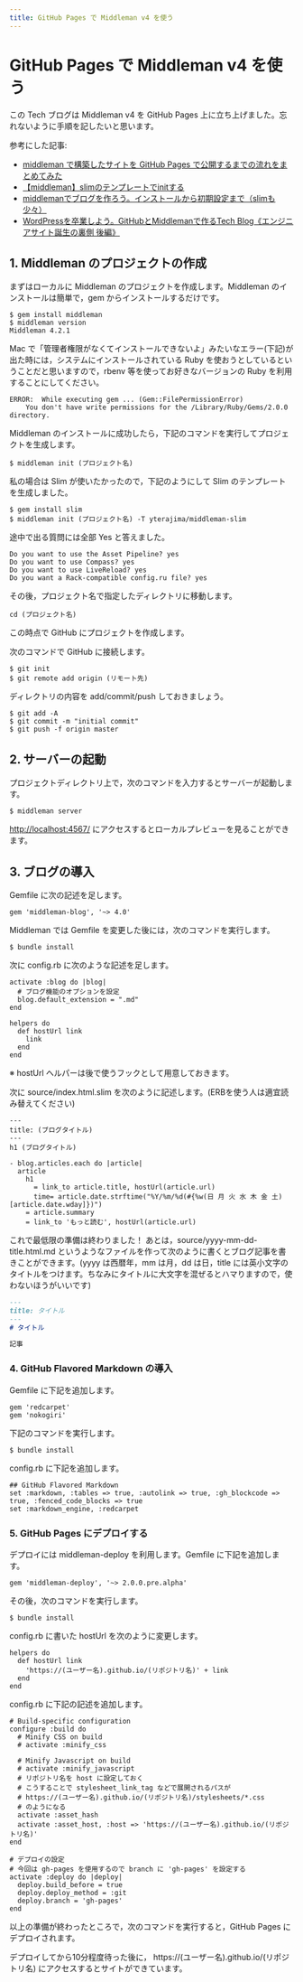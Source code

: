 ```yaml
---
title: GitHub Pages で Middleman v4 を使う
---
```

# GitHub Pages で Middleman v4 を使う

この Tech ブログは Middleman v4 を GitHub Pages 上に立ち上げました。忘れないように手順を記したいと思います。

参考にした記事: 

* [middleman で構築したサイトを GitHub Pages で公開するまでの流れをまとめてみた](http://d.hatena.ne.jp/osyo-manga/20140209/1391955805)
* [【middleman】slimのテンプレートでinitする](https://qiita.com/eichann/items/4b2d6e6027b77cd1d12c)
* [middlemanでブログを作ろう。インストールから初期設定まで（slimも少々）](http://www.mdesign-works.com/blog/web/tech-middleman-blog/)
* [WordPressを卒業しよう。GitHubとMiddlemanで作るTech Blog《エンジニアサイト誕生の裏側 後編》](http://engineer.recruit-lifestyle.co.jp/techblog/2015-10-05-engineer-portal-site-2/)

## 1. Middleman のプロジェクトの作成

まずはローカルに Middleman のプロジェクトを作成します。Middleman のインストールは簡単で，gem からインストールするだけです。

```
$ gem install middleman
$ middleman version
Middleman 4.2.1
```

Mac で「管理者権限がなくてインストールできないよ」みたいなエラー(下記)が出た時には，システムにインストールされている Ruby を使おうとしているということだと思いますので，rbenv 等を使ってお好きなバージョンの Ruby を利用することにしてください。

```
ERROR:  While executing gem ... (Gem::FilePermissionError)
    You don't have write permissions for the /Library/Ruby/Gems/2.0.0 directory.
```

Middleman のインストールに成功したら，下記のコマンドを実行してプロジェクトを生成します。

```
$ middleman init (プロジェクト名)
```

私の場合は Slim が使いたかったので，下記のようにして Slim のテンプレートを生成しました。

```
$ gem install slim
$ middleman init (プロジェクト名) -T yterajima/middleman-slim
```

途中で出る質問には全部 Yes と答えました。

```
Do you want to use the Asset Pipeline? yes
Do you want to use Compass? yes
Do you want to use LiveReload? yes
Do you want a Rack-compatible config.ru file? yes
```

その後，プロジェクト名で指定したディレクトリに移動します。

```
cd (プロジェクト名)
```

この時点で GitHub にプロジェクトを作成します。

次のコマンドで GitHub に接続します。

```
$ git init
$ git remote add origin (リモート先)
```

ディレクトリの内容を add/commit/push しておきましょう。

```
$ git add -A
$ git commit -m "initial commit"
$ git push -f origin master
```

## 2. サーバーの起動

プロジェクトディレクトリ上で，次のコマンドを入力するとサーバーが起動します。

```
$ middleman server
```

[http://localhost:4567/](http://localhost:4567/) にアクセスするとローカルプレビューを見ることができます。

## 3. ブログの導入

Gemfile に次の記述を足します。

```
gem 'middleman-blog', '~> 4.0'
```

Middleman では Gemfile を変更した後には，次のコマンドを実行します。

```
$ bundle install
```

次に config.rb に次のような記述を足します。

```
activate :blog do |blog|
  # ブログ機能のオプションを設定
  blog.default_extension = ".md"
end

helpers do
  def hostUrl link
    link
  end
end
```

※ hostUrl ヘルパーは後で使うフックとして用意しておきます。

次に source/index.html.slim を次のように記述します。(ERBを使う人は適宜読み替えてください)

```
---
title: (ブログタイトル)
---
h1 (ブログタイトル)

- blog.articles.each do |article|
  article
    h1
      = link_to article.title, hostUrl(article.url)
      time= article.date.strftime("%Y/%m/%d(#{%w(日 月 火 水 木 金 土)[article.date.wday]})")
    = article.summary
    = link_to 'もっと読む', hostUrl(article.url)
```

これで最低限の準備は終わりました！ あとは，source/yyyy-mm-dd-title.html.md というようなファイルを作って次のように書くとブログ記事を書きことができます。(yyyy は西暦年，mm は月，dd は日，title には英小文字のタイトルをつけます。ちなみにタイトルに大文字を混ぜるとハマりますので，使わないほうがいいです)

```md
---
title: タイトル
---
# タイトル

記事

```

### 4. GitHub Flavored Markdown の導入

Gemfile に下記を追加します。

```
gem 'redcarpet'
gem 'nokogiri'
```

下記のコマンドを実行します。

```
$ bundle install
```

config.rb に下記を追加します。

```
## GitHub Flavored Markdown
set :markdown, :tables => true, :autolink => true, :gh_blockcode => true, :fenced_code_blocks => true
set :markdown_engine, :redcarpet
```

### 5. GitHub Pages にデプロイする

デプロイには middleman-deploy を利用します。Gemfile に下記を追加します。

```
gem 'middleman-deploy', '~> 2.0.0.pre.alpha'
```

その後，次のコマンドを実行します。

```
$ bundle install
```

config.rb に書いた hostUrl を次のように変更します。 

```
helpers do
  def hostUrl link
    'https://(ユーザー名).github.io/(リポジトリ名)' + link
  end
end
```

config.rb に下記の記述を追加します。

```
# Build-specific configuration
configure :build do
  # Minify CSS on build
  # activate :minify_css

  # Minify Javascript on build
  # activate :minify_javascript
  # リポジトリ名を host に設定しておく
  # こうすることで stylesheet_link_tag などで展開されるパスが
  # https://(ユーザー名).github.io/(リポジトリ名)/stylesheets/*.css
  # のようになる
  activate :asset_hash
  activate :asset_host, :host => 'https://(ユーザー名).github.io/(リポジトリ名)'
end

# デプロイの設定
# 今回は gh-pages を使用するので branch に 'gh-pages' を設定する
activate :deploy do |deploy|
  deploy.build_before = true
  deploy.deploy_method = :git
  deploy.branch = 'gh-pages'
end
```

以上の準備が終わったところで，次のコマンドを実行すると，GitHub Pages にデプロイされます。

デプロイしてから10分程度待った後に， https://(ユーザー名).github.io/(リポジトリ名) にアクセスするとサイトができています。

